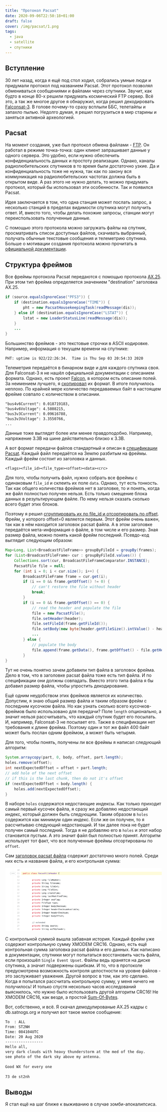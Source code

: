 ```yaml
---
title: "Протокол Pacsat"
date: 2020-09-06T22:50:18+01:00
draft: false
cover: /img/pacsat/1.png
tags:
  - java
  - satellite
  - спутники
---
```


## Вступление

30 лет назад, когда я ещё под стол ходил, собрались умные люди и придумали протокол под названием Pacsat. Этот протокол позволял обмениваться сообщениями и файлами через спутники. Звучит, как будто в конце 80-х решили придумать космический FTP сервер. Всё это, а так же многое другое я обнаружил, когда решил декодировать [Falconsat-3](https://db.satnogs.org/satellite/30776). В голове почему-то сразу всплыли ББС, телетайпы и запахло пылью. Недолго думая, я решил погрузиться в мир старины и заняться активной археологией.

## Pacsat

На момент создания, уже был протокол обмена файлами - [FTP](https://ru.wikipedia.org/wiki/FTP). Он работал в режиме точка-точка: один клиент запрашивает данные у одного сервера. Это удобно, если нужно обеспечить конфиденциальность данных и простоту реализации. Однако, каналы радиолюбительских спутников в то время были достаточно узкие. Да и конфиденциальность тоже не нужна, так как по закону вся коммуникация на радиолюбительских частотах должна быть в открытом виде. А раз этого не нужно делать, то можно придумать протокол, который бы использовал эти особенности. Так и появился Pacsat.

Идея заключается в том, что одна станция может послать запрос, а несколько станций в пределах видимости спутника могут получить ответ. И, вместо того, чтобы делать похожие запросы, станции могут переиспользовать полученные данные.  

С помощью этого протокола можно загружать файлы на спутник, просматривать список доступных файлов, скачивать выбранный, получать обычные текстовые сообщения и телеметрию спутника. Больше о мотивации создания протокола можно прочитать в [официальной документации](https://www.g0kla.com/pacsat/intro.txt).

## Структура фреймов

Все фреймы протокола Pacsat передаются с помощью протокола [AX.25](https://ru.wikipedia.org/wiki/AX.25). При этом тип фрейма определяется значением "destination" заголовка AX.25.

```java
if (source.equalsIgnoreCase("PFS3")) {
	if (destination.equalsIgnoreCase("TIME")) {
		pht = new PacsatHousekeepingTask(readMessage(dis));
	} else if (destination.equalsIgnoreCase("LSTAT")) {
		lstat = new LoaderStatusLine(readMessage(dis));
	}
	...
}
```

Большинство фреймов - это текстовые строчки в ASCII кодировке. Например, информация о текущем времени на спутнике:

```
PHT: uptime is 922/22:26:34.  Time is Thu Sep 03 20:54:33 2020
```

Телеметрия передаётся в бинарном виде и для каждого спутника своя. Для Falconsat-3 я не нашёл официальной документации с описанием формата. Однако, есть проект [Falcon](https://github.com/ac2cz/Falcon/blob/master/spacecraft/TlmIformat.csv), в котором есть описание полей. За неимением лучшего, я [скопировал](https://github.com/dernasherbrezon/jradio/blob/master/src/main/java/ru/r2cloud/jradio/falconsat3/Telemetry.java) их формат. В итоге получилось неплохо. По крайней мере количество передаваемых байт в настоящем фрейме совпало с количеством в описании.

```
"bus4v6Current": 0.018719183,
"bus4v6Voltage": 4.5808215,
"bus3v3Current": 0.09616788,
"bus3v3Voltage": 3.3550766,
...
```

Данные тоже выглядят более или менее правдоподобно. Например, напряжение 3.3В на шине действительно близко к 3.3В.

А вот формат передачи файлов стандартный и описан в [спецификации Pacsat](https://www.g0kla.com/pacsat/broadcst.txt). Каждый файл передаётся на Землю разбитым на фреймы. Каждый фрейм состоит из заголовка и данных.

```
<flags><file_id><file_type><offset><data><crc>
```

Для того, чтобы получить файл, нужно собрать все фреймы с одинаковым ```file_id``` и склеить их поле ```data```. Однако, тут есть тонкость. Так как общего количества фреймов нет в заголовке, то и понять, когда же файл полностью получен нельзя. Есть только смещение блока данных в результирующем файле. По нему нельзя сказать сколько всего будет этих блоков. 

Поэтому я решил [сгруппировать их по file_id и отсортировать по offset](https://github.com/dernasherbrezon/jradio/blob/master/src/main/java/ru/r2cloud/jradio/falconsat3/FileExtractor.java#L32). Фрейм, у которого offset=0 является первым. Этот фрейм очень важен, так как в нём находится заголовок pacsat файла. А в этом заголовке передаётся мета-информация о файле, в том числе и его размер. Зная размер файла, можно понять какой фрейм последний. Псевдо-код выглядит следующим образом:

```java
Map<Long, List<BroadcastFileFrame>> groupByFileId = groupBy(frames);
for (List<BroadcastFileFrame> cur : groupByFileId.values()) {
	Collections.sort(cur, BroadcastFileFrameComparator.INSTANCE);
	PacsatFile file = null;
	for (int i = 0; i < cur.size(); i++) {
		BroadcastFileFrame frame = cur.get(i);
		if (i == 0 && frame.getOffset() != 0) {
			// can't restore the file without header
			break;
		}
		if (i == 0 && frame.getOffset() == 0) {
			// read the header and populate the file
			file = new PacsatFile();
			file.setHeader(header);
			file.setFileId(frame.getFileId());
			file.setBody(new byte[header.getFileSize().intValue() - header.getBodyOffset()]);	
			...		
		} else {
			// populate the body
			file.append(frame.getData(), frame.getOffset() - file.getHeader().getBodyOffset());
		}
}
```

Тут не очень понятно зачем добавили тип файла в заголовок фрейма. Дело в том, что в заголовке pacsat файла тоже есть тип файла. И по спецификации они должны совпадать. Вместо этого типа файла я бы добавил размер файла, чтобы упростить декодирование.

Ещё одним неудобством этих фреймов является их количество. Допустим, я знаю общий размер файла и таким образом фрейм с последним кусочком файла. Но как узнать сколько всего кусочков-фреймов было использовано для передачи? Поле ```length``` опционально, а значит нельзя рассчитывать, что каждый спутник будет его посылать. И, например, Falconsat-3 не посылает его. Также в спецификации нет требования к длине фрейма. Поэтому один и тот же файл 400 байт может быть послан одним фреймом, а может быть четырмя.

Для того, чтобы понять, получены ли все фреймы я написал следующий алгоритм:

```java
System.arraycopy(part, 0, body, offset, part.length);
holes.remove(offset);
int nextExpectedOffset = offset + part.length;
// add hole of the next offset
// if this is the last chunk, then do not it's offset
if (nextExpectedOffset < body.length) {
	holes.add(nextExpectedOffset);
}
``` 

В наборе ```holes``` содержатся недостающие индексы. Как только приходит самый первый кусочек файла, я сразу же добавляю недостающий индекс, который должен быть следующим. Таким образом в ```holes``` содержится как минимум один индекс. Если же он получен, то я рассчитываю следующий недостающий. И так далее пока не будет получен самый последний. Тогда я не добавляю его в ```holes``` и этот набор становится пустым. А это значит файл был полностью принят. Алгоритм использует тот факт, что все полученные фреймы отсортированы по ```offset```.

Сам [заголовок pacsat файла](https://github.com/dernasherbrezon/jradio/blob/fc7863b71a28029a7e480f92d99ca5ada8f3063c/src/main/java/ru/r2cloud/jradio/falconsat3/PacsatFileHeader.java#L11) содержит достаточно много полей. Среди них есть и название файла, и его контрольная сумма:

![](/img/pacsat/2.png)

С контрольной суммой вышла забавная история. Каждый фрейм уже содержит контрольную сумму XMODEM CRC16. Однако, есть ещё контрольная сумма заголовка pacsat файла и его данных. Как написано в документации, спутники могут попытаться восстановить часть файла, если произошёл ```Single Event Upset```. Файлы ведь хранятся на диске спутника, а значит подвержены ошибкам. И то, что в протоколе предусмотрена возможность контроля целостности на уровне файлов - это заслуживает уважения. Другой вопрос в том, как это сделано. Когда я попытался рассчитать контрольную сумму, у меня ничего не получилось! И только спустя несколько часов исследований выяснилось, что нужно было использовать другой алгоритм CRC16! Не XMODEM CRC16, как везде, а простой [Sum-Of-Bytes](https://github.com/dernasherbrezon/jradio/blob/fc7863b71a28029a7e480f92d99ca5ada8f3063c/src/main/java/ru/r2cloud/jradio/crc/Crc16SumOfBytes.java).

Вот, собственно, и всё. Я скачал демодулированые AX.25 кадры с db.satnogs.org и получил вот такое милое сообщение:

```
To  : ALL
From: ST2NH
Time: 084104UTC
Date: 20 Aug 2020
-----------------
Hello all,
very dark clouds with heavy thunderstorm at the med of the day.
see photo of the dark sky above my antenna.

Good WX for every one

73 de st2nh
```

## Выводы

Я стал ещё на шаг ближе к выживанию в случае зомби-апокалипсиса.